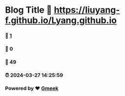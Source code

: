 # Blog Title :link: https://liuyang-f.github.io/Lyang.github.io 
### :page_facing_up: [1](https://liuyang-f.github.io/Lyang.github.io/tag.html) 
### :speech_balloon: 0 
### :hibiscus: 49 
### :alarm_clock: 2024-03-27 14:25:59 
### Powered by :heart: [Gmeek](https://github.com/Meekdai/Gmeek)
